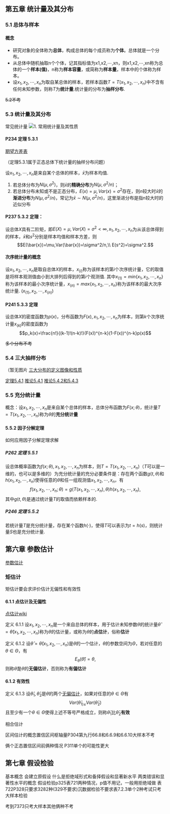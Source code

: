 ## 第五章 统计量及其分布

### 5.1 总体与样本

#### 概念

- 研究对象的全体称为**总体**，构成总体的每个成员称为**个体**。总体就是一个分布。
- 从总体中随机抽取n个个体，记其指标值为x1,x2,⋯,xn，则x1,x2,⋯,xn称为总体的一个**样本(值)**，n称为**样本容量**，或简称为**样本量**，样本中的个体称为样本。
- 设$x_1,x_2,\cdots,x_n$为取自某总体的样本，若样本函数$T=T(x_1,x_2,\cdots,x_n)$中不含有任何未知参数，则称$T$为**统计量**.统计量的分布为**抽样分布**.


~~5.2不考~~

### 5.3 统计量及其分布

常见统计量
![1. 常用统计量及其性质](1.%20常用统计量及其性质.md#常用统计量)

#### P234 定理 5.3.1

[期望方差表](0.%20常用概率分布及其数学期望和方差.md)

（定理5.3.1属于正态总体下统计量的抽样分布问题）

设$x_1,x_2,\cdots,x_n$是来自某个总体的样本，$\bar{x}$为样本均值.
1. 若总体分布为$N(\mu,\sigma^2)$，则$\bar{x}$的**精确分布**为$N(\mu,\sigma^2/n)$；
2. 若总体分布未知或不是正态分布，$E(x)=\mu,Var(x)=\sigma^2$存在，则$n$较大时$\bar{x}$的**渐进分布**为$N(\mu,\sigma^2/n)$，常记为$\bar{x}\sim N(\mu,\sigma^2/n)$，这里渐进分布是指n较大时的近似分布

#### P237 5.3.2 定理：

设总体$X$具有二阶矩，即$E(X)=\mu ,Var(X)=\sigma^2 < \infty,x_1,x_2,\cdots,x_n$为从该总体得到的样本，$\bar{x}$和$s^2$分别是样本均值和样本方差，则
$$E(\bar{x})=\mu,Var(\bar{x})=\sigma^2/n,\\ E(s^2)=\sigma^2.$$

#### 次序统计量的概念

设$x_1,x_2,\cdots,x_n$是取自总体$X$的样本，$x_{(i)}$称为该样本的第$i$个次序统计量，它的取值是将样本观测值由小到大排列后得到的第$i$个观测值. 其中$x_{(1)}=min\{x_1,x_2,\cdots,x_n\}$称为该样本的最小次序统计量，$x_{(n)}=max\{x_1,x_2,\cdots,x_n\}$称为该样本的最大次序统计量. $(x_{(1)},x_{2},\cdots,x_{(n)})$

#### P241 5.3.3 定理

设总体$X$的密度函数为$p(x)$，分布函数为$F(x),x_1,x_2,\cdots,x_n$为样本，则第$k$个次序统计量$x_{(k)}$的密度函数为
$$p_k(x)=\frac{n!}{(k-1)!(n-k)!}(F(x))^{n-k}(1-F(x))^{n-k}p(x)$$

~~多个分布不考~~

### 5.4 三大抽样分布

（暂无图片
[三大分布的定义图像和性质](2.%20三种常见分布.md)

[定理5.4.1](2.%20三种常见分布.md#$\chi^2$(卡方)分布#定理)
[推论5.4.1](2.%20三种常见分布.md#$F$分布#推论) 
[推论5.4.2和5.4.3](2.%20三种常见分布.md#$t$分布#推论)

### 5.5 充分统计量

概念：设$x_1,x_2,\cdots,x_n$是来自某个总体的样本，总体分布函数为$F(x;\theta)$，统计量$T=T(x_1,x_2,\cdots,x_n)$称为$\theta$的**充分统计量**

#### 5.5.2 因子分解定理

如何应用因子分解定理求解

##### P262 定理 5.5.1 

设总体概率函数为$f(x;\theta),x_1,x_2,\cdots,x_n$为样本，则$T=T(x_1,x_2,\cdots,x_n)$（$T$可以是一维的，也可以是多维的）为充分统计量的充分必要条件是：存在两个函数$g(t,\theta)$和$h(x_1,x_2,\cdots,x_n)$使得任意的$\theta$和任一组观测值$x_1,x_2,\cdots,x_n$，有$$f(x_1,x_2,\cdots,x_n;\theta)=g(T(x_1,x_2,\cdots,x_n),\theta)h(x_1,x_2,\cdots,x_n),$$其中$g(t,\theta)$是通过统计量$T$的取值而依赖样本的.

##### P246 定理 5.5.2

若统计量$T$是充分统计量，存在某个函数$h(\cdot)$，使得$T$可以表示为$t=h(s)$，则统计量$S$也是充分统计量.

## 第六章 参数估计

[参数估计](4.%20参数估计.md)

### 矩估计

矩估计要会求评价估计无偏性和有效性

#### 6.1.1 点估计及无偏性

[点估计wiki](https://zh.wikipedia.org/zh-cn/%E7%82%B9%E4%BC%B0%E8%AE%A1)

定义 6.1.1 设$x_1,x_2,\cdots,x_n$是一个来自总体的样本，用于估计未知参数$\theta$的统计量$\hat{\theta}=\hat{\theta}(x_1,x_2,\cdots,x_n)$称为$\theta$的估计量，或称为$\theta$的**点估计**，俗称**估计**

定义 6.1.2 设$\hat{\theta}=\hat{\theta}(x_1,x_2,\cdots,x_n)$是$\theta$的一个估计，$\theta$的参数空间为$\Theta$，若对任意的$\theta\in\Theta$，有$$E_{\theta}(\hat{\theta})=\theta,$$
则称$\hat{\theta}$是$\theta$的**无偏估计**，否则称为**有偏估计**

#### 6.1.2 有效性

定义 6.1.3 设$\hat{\theta}_1,\hat{\theta}_2$是$\theta$的两个[无偏估计](期末重点.md#6.1.1%20点估计及无偏性)，如果对任意的$\theta\in\Theta$有$$Var(\hat{\theta}_{1)\le}Var(\hat{\theta}_2)$$且至少有一个$\theta\in\Theta$使得上述不等号严格成立，则称$\hat{\theta}_1$比$\hat{\theta}_2$**有效**


相合估计

区间估计的概念置信区间枢轴量P304第九行66.8和6.6.9和6.6.10大样本不考

俩个正态置信区间前俩种情况 P311单个的可能性更大

## 第七章 假设检验

基本概念
会建立原假设
什么是拒绝域形式和备择假设和显著新水平
两类错误和显著性水平的概念
假设检验p325表721两种情况，p值不用记，一般用拒绝域做
表722P328只要求3282种(329不要求)沉数据检验不要求表7.2.3单个2种考试只考大样本检验

考到7373只考大样本其他俩种不考